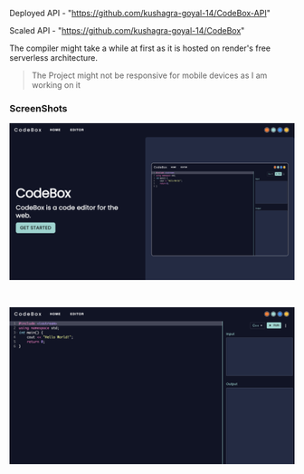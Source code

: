 Deployed API - "https://github.com/kushagra-goyal-14/CodeBox-API"

Scaled API - "https://github.com/kushagra-goyal-14/CodeBox"

The compiler might take a while at first as it is hosted on render's free serverless architecture.

> The Project might not be responsive for mobile devices as I am working on it

### ScreenShots

![Codebox](./screenshots/img2.png)

<br>

![Codebox](./screenshots/img.png)
